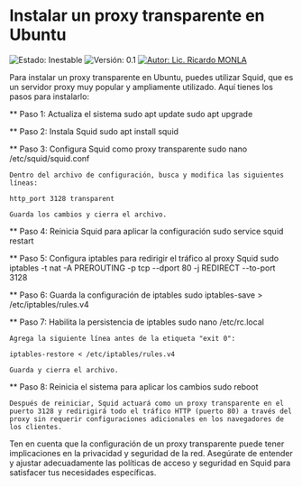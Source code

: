 # Instalar un proxy transparente en Ubuntu

![Estado: Inestable](https://img.shields.io/badge/Estado-Inestable-red)
![Versión: 0.1](https://img.shields.io/badge/Versión-0.1-blue)
[![Autor: Lic. Ricardo MONLA](https://img.shields.io/badge/Autor-Lic.%20Ricardo%20MONLA-orange)](mailto:rmonla@frlr.utn.edu.ar)


Para instalar un proxy transparente en Ubuntu, puedes utilizar Squid, que es un servidor proxy muy popular y ampliamente utilizado. Aquí tienes los pasos para instalarlo:

** Paso 1: Actualiza el sistema
	sudo apt update
	sudo apt upgrade

** Paso 2: Instala Squid
	sudo apt install squid

** Paso 3: Configura Squid como proxy transparente
	sudo nano /etc/squid/squid.conf

	Dentro del archivo de configuración, busca y modifica las siguientes líneas:

	http_port 3128 transparent

	Guarda los cambios y cierra el archivo.

** Paso 4: Reinicia Squid para aplicar la configuración
	sudo service squid restart

** Paso 5: Configura iptables para redirigir el tráfico al proxy Squid
	sudo iptables -t nat -A PREROUTING -p tcp --dport 80 -j REDIRECT --to-port 3128

** Paso 6: Guarda la configuración de iptables
	sudo iptables-save > /etc/iptables/rules.v4

** Paso 7: Habilita la persistencia de iptables
	sudo nano /etc/rc.local

	Agrega la siguiente línea antes de la etiqueta "exit 0":

	iptables-restore < /etc/iptables/rules.v4

	Guarda y cierra el archivo.

** Paso 8: Reinicia el sistema para aplicar los cambios
	sudo reboot

	Después de reiniciar, Squid actuará como un proxy transparente en el puerto 3128 y redirigirá todo el tráfico HTTP (puerto 80) a través del proxy sin requerir configuraciones adicionales en los navegadores de los clientes.

Ten en cuenta que la configuración de un proxy transparente puede tener implicaciones en la privacidad y seguridad de la red. Asegúrate de entender y ajustar adecuadamente las políticas de acceso y seguridad en Squid para satisfacer tus necesidades específicas.